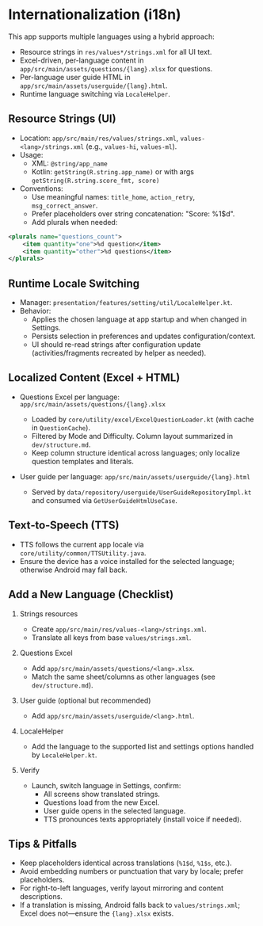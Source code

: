 # Internationalization (i18n)

This app supports multiple languages using a hybrid approach:

- Resource strings in `res/values*/strings.xml` for all UI text.
- Excel-driven, per-language content in `app/src/main/assets/questions/{lang}.xlsx` for questions.
- Per-language user guide HTML in `app/src/main/assets/userguide/{lang}.html`.
- Runtime language switching via `LocaleHelper`.

## Resource Strings (UI)

- Location: `app/src/main/res/values/strings.xml`, `values-<lang>/strings.xml` (e.g., `values-hi`, `values-ml`).
- Usage:
  - XML: `@string/app_name`
  - Kotlin: `getString(R.string.app_name)` or with args `getString(R.string.score_fmt, score)`
- Conventions:
  - Use meaningful names: `title_home`, `action_retry`, `msg_correct_answer`.
  - Prefer placeholders over string concatenation: "Score: %1$d".
  - Add plurals when needed:

```xml
<plurals name="questions_count">
    <item quantity="one">%d question</item>
    <item quantity="other">%d questions</item>
</plurals>
```

## Runtime Locale Switching

- Manager: `presentation/features/setting/util/LocaleHelper.kt`.
- Behavior:
  - Applies the chosen language at app startup and when changed in Settings.
  - Persists selection in preferences and updates configuration/context.
  - UI should re-read strings after configuration update (activities/fragments recreated by helper as needed).

## Localized Content (Excel + HTML)

- Questions Excel per language: `app/src/main/assets/questions/{lang}.xlsx`
  - Loaded by `core/utility/excel/ExcelQuestionLoader.kt` (with cache in `QuestionCache`).
  - Filtered by Mode and Difficulty. Column layout summarized in `dev/structure.md`.
  - Keep column structure identical across languages; only localize question templates and literals.

- User guide per language: `app/src/main/assets/userguide/{lang}.html`
  - Served by `data/repository/userguide/UserGuideRepositoryImpl.kt` and consumed via `GetUserGuideHtmlUseCase`.

## Text‑to‑Speech (TTS)

- TTS follows the current app locale via `core/utility/common/TTSUtility.java`.
- Ensure the device has a voice installed for the selected language; otherwise Android may fall back.

## Add a New Language (Checklist)

1. Strings resources
   - Create `app/src/main/res/values-<lang>/strings.xml`.
   - Translate all keys from base `values/strings.xml`.

2. Questions Excel
   - Add `app/src/main/assets/questions/<lang>.xlsx`.
   - Match the same sheet/columns as other languages (see `dev/structure.md`).

3. User guide (optional but recommended)
   - Add `app/src/main/assets/userguide/<lang>.html`.

4. LocaleHelper
   - Add the language to the supported list and settings options handled by `LocaleHelper.kt`.

5. Verify
   - Launch, switch language in Settings, confirm:
     - All screens show translated strings.
     - Questions load from the new Excel.
     - User guide opens in the selected language.
     - TTS pronounces texts appropriately (install voice if needed).

## Tips & Pitfalls

- Keep placeholders identical across translations (`%1$d`, `%1$s`, etc.).
- Avoid embedding numbers or punctuation that vary by locale; prefer placeholders.
- For right-to-left languages, verify layout mirroring and content descriptions.
- If a translation is missing, Android falls back to `values/strings.xml`; Excel does not—ensure the `{lang}.xlsx` exists.